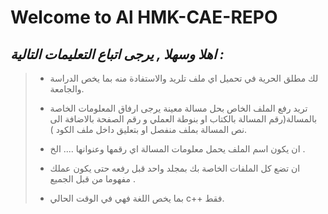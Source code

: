 # __Welcome to Al HMK-CAE-REPO__

 ## **_اهلا وسهلا , يرجى اتباع التعليمات التالية :_**
 >
 > * لك مطلق الحرية في تحميل اي ملف تلريد والاستفادة منه بما يخص الدراسة والجامعة.
 >
 > * تريد رفع الملف الخاص بحل مسالة معينة يرجى ارفاق المعلومات الخاصة بالمسالة(رقم المسالة بالكتاب او بنوطة العملي و رقم الصفحة بالاضافة الى نص المسالة بملف منفصل او بتعليق داخل ملف الكود ).
 >
 > * ان يكون اسم الملف يحمل معلومات المسالة اي رقمها وعنوانها .... الخ .
 >
 > * ان تضع كل الملفات الخاصة بك بمجلد واحد قبل رفعه حتى يكون عملك مفهوما من قبل الجميع .
 >
 > * بما يخص اللغة فهي في الوقت الحالي c++  فقط.
 
